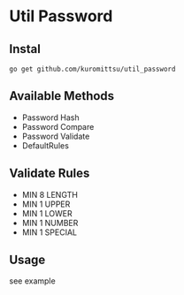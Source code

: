 # Util Password

## Instal

```
go get github.com/kuromittsu/util_password
```

## Available Methods

- Password Hash
- Password Compare
- Password Validate
- DefaultRules

## Validate Rules

- MIN 8 LENGTH
- MIN 1 UPPER
- MIN 1 LOWER
- MIN 1 NUMBER
- MIN 1 SPECIAL

## Usage

see example